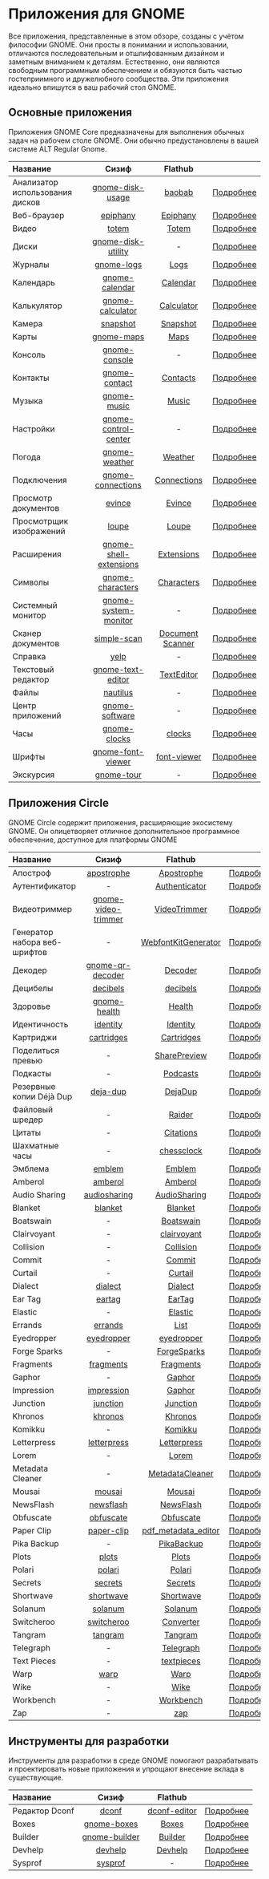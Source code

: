 # Приложения для GNOME

Все приложения, представленные в этом обзоре, созданы с учётом философии GNOME. Они просты в понимании и использовании, отличаются последовательным и отшлифованным дизайном и заметным вниманием к деталям. Естественно, они являются свободным программным обеспечением и обязуются быть частью гостеприимного и дружелюбного сообщества. Эти приложения идеально впишутся в ваш рабочий стол GNOME.

## Основные приложения

Приложения GNOME Core предназначены для выполнения обычных задач на рабочем столе GNOME. Они обычно предустановлены в вашей системе ALT Regular Gnome.

|            Название                |      Сизиф    |    Flathub ||
|:-----------------------------------|:-------------:|:--------------:|:--------------:|
|Анализатор использования дисков     |[gnome-disk-usage](https://packages.altlinux.org/ru/sisyphus/srpms/gnome-disk-usage/)  |[baobab](https://flathub.org/apps/org.gnome.baobab) |[Подробнее](https://apps.gnome.org/ru/Baobab/) |
|Веб-браузер                         |[epiphany](https://packages.altlinux.org/ru/sisyphus/srpms/epiphany/)|[Epiphany](https://flathub.org/apps/org.gnome.Epiphany)|[Подробнее](https://apps.gnome.org/ru/Epiphany/)|
|Видео                               |[totem](https://packages.altlinux.org/ru/sisyphus/srpms/totem/)|[Totem](https://flathub.org/apps/org.gnome.Totem)|[Подробнее](https://apps.gnome.org/ru/Totem/)|
|Диски                               |[gnome-disk-utility](https://packages.altlinux.org/ru/sisyphus/srpms/gnome-disk-utility/)|-|[Подробнее](https://apps.gnome.org/ru/DiskUtility/)|
|Журналы                             |[gnome-logs](https://packages.altlinux.org/ru/sisyphus/srpms/gnome-logs/)|[Logs](https://flathub.org/apps/org.gnome.Logs)|[Подробнее](https://apps.gnome.org/ru/Logs/)|
|Календарь                           |[gnome-calendar](https://packages.altlinux.org/ru/sisyphus/srpms/gnome-calendar/)|[Calendar](https://flathub.org/apps/org.gnome.Calendar)|[Подробнее](https://apps.gnome.org/ru/Calendar/)|
|Калькулятор                         |[gnome-calculator](https://packages.altlinux.org/ru/sisyphus/srpms/gnome-calculator/)|[Calculator](https://flathub.org/apps/org.gnome.Calculator)|[Подробнее](https://apps.gnome.org/ru/Calculator/)|
|Камера                              |[snapshot](https://packages.altlinux.org/ru/sisyphus/srpms/snapshot/)|[Snapshot](https://flathub.org/apps/org.gnome.Snapshot)|[Подробнее](https://apps.gnome.org/ru/Snapshot/)|
|Карты                               |[gnome-maps](https://packages.altlinux.org/ru/sisyphus/srpms/gnome-maps/)|[Maps](https://flathub.org/apps/org.gnome.Maps)|[Подробнее](https://apps.gnome.org/ru/Maps/)|
|Консоль                             |[gnome-console](https://packages.altlinux.org/ru/sisyphus/srpms/gnome-console/)|-|[Подробнее](https://apps.gnome.org/ru/Console/)|[Подробнее](https://apps.gnome.org/ru/Console/)|
|Контакты                            |[gnome-contact](https://packages.altlinux.org/ru/sisyphus/srpms/gnome-contacts/)|[Contacts](https://flathub.org/apps/org.gnome.Contacts)|[Подробнее](https://apps.gnome.org/ru/Contacts/)|[Подробнее](https://apps.gnome.org/ru/Contacts/)|
|Музыка                              |[gnome-music](https://packages.altlinux.org/ru/sisyphus/srpms/gnome-music/)|[Music](https://flathub.org/apps/org.gnome.Music)|[Подробнее](https://apps.gnome.org/ru/Music/)|
|Настройки                           |[gnome-control-center](https://packages.altlinux.org/ru/sisyphus/srpms/gnome-control-center/)|-|[Подробнее](https://apps.gnome.org/ru/Settings/)|
|Погода                              |[gnome-weather](https://packages.altlinux.org/ru/sisyphus/srpms/gnome-weather/)|[Weather](https://flathub.org/apps/org.gnome.Weather)|[Подробнее](https://apps.gnome.org/ru/Weather/)|
|Подключения                         |[gnome-connections](https://packages.altlinux.org/ru/sisyphus/srpms/gnome-connections/)|[Connections](https://flathub.org/apps/org.gnome.Connections)|[Подробнее](https://apps.gnome.org/ru/Connections/)|
|Просмотр документов                 |[evince](https://packages.altlinux.org/ru/sisyphus/srpms/evince/)|[Evince](https://flathub.org/apps/org.gnome.Evince)|[Подробнее](https://apps.gnome.org/ru/Evince/)|
|Просмотрщик изображений             |[loupe](https://packages.altlinux.org/ru/sisyphus/srpms/loupe/)|[Loupe](https://flathub.org/apps/org.gnome.Loupe)|[Подробнее](https://apps.gnome.org/ru/Loupe/)|
|Расширения                          |[gnome-shell-extensions](https://packages.altlinux.org/ru/sisyphus/srpms/gnome-shell-extensions/)|[Extensions](https://flathub.org/apps/org.gnome.Extensions)|[Подробнее](https://apps.gnome.org/ru/Extensions/)|
|Символы                             |[gnome-characters](https://packages.altlinux.org/ru/sisyphus/srpms/gnome-characters/)|[Characters](https://apps.gnome.org/ru/Characters/)|[Подробнее](https://apps.gnome.org/ru/Characters/)|
|Системный монитор                   |[gnome-system-monitor](https://packages.altlinux.org/ru/sisyphus/srpms/gnome-system-monitor/)|-|[Подробнее](https://apps.gnome.org/ru/GnomeSystemMonitor/)|
|Сканер документов                   |[simple-scan](https://packages.altlinux.org/ru/sisyphus/srpms/simple-scan/)|[Document Scanner](https://flathub.org/apps/org.gnome.SimpleScan)|[Подробнее](https://apps.gnome.org/ru/SimpleScan/)|[Подробнее](https://apps.gnome.org/ru/SimpleScan/)|
|Справка                             |[yelp](https://packages.altlinux.org/ru/sisyphus/srpms/yelp/)|-|[Подробнее](https://apps.gnome.org/ru/Yelp/)|
|Текстовый редактор                  |[gnome-text-editor](https://packages.altlinux.org/ru/sisyphus/srpms/gnome-text-editor/)|[TextEditor](https://flathub.org/apps/org.gnome.TextEditor)|[Подробнее](https://apps.gnome.org/ru/TextEditor/)|
|Файлы                               |[nautilus](https://packages.altlinux.org/ru/sisyphus/srpms/nautilus/)|-|[Подробнее](https://apps.gnome.org/ru/Nautilus/)|
|Центр приложений                    |[gnome-software](https://packages.altlinux.org/ru/sisyphus/srpms/gnome-software/)|-|[Подробнее](https://apps.gnome.org/ru/Software/)|[Подробнее](https://apps.gnome.org/ru/Software/)|
|Часы                                |[gnome-clocks](https://packages.altlinux.org/ru/sisyphus/srpms/gnome-clocks/)|[clocks](https://flathub.org/apps/org.gnome.clocks)|[Подробнее](https://apps.gnome.org/ru/Clocks/)|
|Шрифты                              |[gnome-font-viewer](https://packages.altlinux.org/ru/sisyphus/srpms/gnome-font-viewer/)|[font-viewer](https://flathub.org/apps/org.gnome.font-viewer)|[Подробнее](https://apps.gnome.org/ru/FontViewer/)|
|Экскурсия                           |[gnome-tour](https://packages.altlinux.org/ru/sisyphus/srpms/gnome-tour/)|-|[Подробнее](https://apps.gnome.org/ru/Tour/)|
## Приложения Circle
GNOME Circle содержит приложения, расширяющие экосистему GNOME. Он олицетворяет отличное дополнительное программное обеспечение, доступное для платформы GNOME

|            Название                |      Сизиф    |    Flathub ||
|:-----------------------------------|:-------------:|:--------------:|:--------------:|
|Апостроф                            |[apostrophe](https://packages.altlinux.org/ru/sisyphus/srpms/apostrophe/)|[Apostrophe](https://flathub.org/apps/org.gnome.gitlab.somas.Apostrophe)|[Подробнее](https://apps.gnome.org/ru/Apostrophe/)|
|Аутентификатор                      |-|[Authenticator](https://flathub.org/apps/com.belmoussaoui.Authenticator)|[Подробнее](https://apps.gnome.org/ru/Authenticator/)|
|Видеотриммер                        |[gnome-video-trimmer](https://packages.altlinux.org/ru/sisyphus/srpms/gnome-video-trimmer/)|[VideoTrimmer](https://flathub.org/apps/org.gnome.gitlab.YaLTeR.VideoTrimmer)|[Подробнее](https://apps.gnome.org/ru/VideoTrimmer/)|
|Генератор набора веб-шрифтов        |-|[WebfontKitGenerator](https://flathub.org/apps/com.rafaelmardojai.WebfontKitGenerator)|[Подробнее](https://apps.gnome.org/ru/WebfontKitGenerator/)|
|Декодер                             |[gnome-qr-decoder](https://packages.altlinux.org/ru/sisyphus/srpms/gnome-qr-decoder/)|[Decoder](https://flathub.org/apps/com.belmoussaoui.Decoder)|[Подробнее](https://packages.altlinux.org/ru/sisyphus/srpms/gnome-qr-decoder/)|
|Децибелы                            |[decibels](https://packages.altlinux.org/ru/sisyphus/srpms/decibels/)|[decibels](https://flathub.org/apps/com.vixalien.decibels)|[Подробнее](https://apps.gnome.org/ru/Decibels/)|
|Здоровье                            |[gnome-health](https://packages.altlinux.org/ru/sisyphus/srpms/gnome-health/)|[Health](https://flathub.org/apps/dev.Cogitri.Health)|[Подробнее](https://apps.gnome.org/ru/Health/)|
|Идентичность                        |[identity](https://packages.altlinux.org/ru/sisyphus/srpms/identity/)|[Identity](https://flathub.org/apps/org.gnome.gitlab.YaLTeR.Identity)|[Подробнее](https://apps.gnome.org/ru/Identity/)|
|Картриджи                           |[cartridges](https://packages.altlinux.org/ru/sisyphus/srpms/cartridges/)|[Cartridges](https://flathub.org/apps/hu.kramo.Cartridges)|[Подробнее](https://apps.gnome.org/ru/Cartridges/)|
|Поделиться превью                   |-|[SharePreview](https://flathub.org/apps/com.rafaelmardojai.SharePreview)|[Подробнее](https://apps.gnome.org/ru/SharePreview/)|
|Подкасты                            |-|[Podcasts](https://flathub.org/apps/org.gnome.Podcasts)|[Подробнее](https://apps.gnome.org/ru/Podcasts/)|
|Резервные копии Déjà Dup            |[deja-dup](https://packages.altlinux.org/ru/sisyphus/srpms/deja-dup/)|[DejaDup](https://flathub.org/apps/org.gnome.DejaDup)|[Подробнее](https://apps.gnome.org/ru/DejaDup/)|
|Файловый шредер                     |-|[Raider](https://flathub.org/apps/com.github.ADBeveridge.Raider)|[Подробнее](https://apps.gnome.org/ru/Raider/)|
|Цитаты                              |-|[Citations](https://flathub.org/apps/org.gnome.World.Citations)|[Подробнее](https://apps.gnome.org/ru/Citations/)|
|Шахматные часы                      |-|[chessclock](https://flathub.org/apps/com.clarahobbs.chessclock)|[Подробнее](https://apps.gnome.org/ru/Chessclock/)|
|Эмблема                             |[emblem](https://packages.altlinux.org/ru/sisyphus/srpms/emblem/)|[Emblem](https://flathub.org/apps/org.gnome.design.Emblem)|[Подробнее](https://apps.gnome.org/ru/Emblem/)|
|Amberol                             |[amberol](https://packages.altlinux.org/ru/sisyphus/srpms/amberol/)|[Amberol](https://flathub.org/apps/io.bassi.Amberol)|[Подробнее](https://apps.gnome.org/ru/Amberol/)|
|Audio Sharing                       |[audiosharing](https://packages.altlinux.org/ru/sisyphus/srpms/audiosharing/)|[AudioSharing](https://flathub.org/apps/de.haeckerfelix.AudioSharing)|[Подробнее](https://flathub.org/apps/de.haeckerfelix.AudioSharing)|[Подробнее](https://apps.gnome.org/ru/AudioSharing/)
|Blanket                             |[blanket](https://packages.altlinux.org/ru/sisyphus/srpms/blanket/)|[Blanket](https://flathub.org/apps/com.rafaelmardojai.Blanket)|[Подробнее](https://apps.gnome.org/ru/Blanket/)|
|Boatswain                           |-|[Boatswain](https://flathub.org/apps/com.feaneron.Boatswain)|[Подробнее](https://apps.gnome.org/ru/Boatswain/)|
|Clairvoyant                         |-|[clairvoyant](https://flathub.org/apps/com.github.cassidyjames.clairvoyant)|[Подробнее](https://flathub.org/apps/com.github.cassidyjames.clairvoyant)|
|Collision                           |-|[Collision](https://apps.gnome.org/ru/Collision/)|[Подробнее](https://apps.gnome.org/ru/Collision/)|
|Commit                              |-|[Commit](https://flathub.org/apps/re.sonny.Commit)|[Подробнее](https://apps.gnome.org/ru/Commit/)|
|Curtail                             |-|[Curtail](https://flathub.org/apps/com.github.huluti.Curtail)|[Подробнее](https://flathub.org/apps/com.github.huluti.Curtail)|
|Dialect                             |[dialect](https://packages.altlinux.org/ru/sisyphus/srpms/dialect/)|[Dialect](https://flathub.org/apps/app.drey.Dialect)|[Подробнее](https://apps.gnome.org/ru/Dialect/)|
|Ear Tag                             |[eartag](https://packages.altlinux.org/ru/sisyphus/srpms/eartag/)|[EarTag](https://flathub.org/apps/app.drey.EarTag)|[Подробнее](https://apps.gnome.org/ru/EarTag/)|
|Elastic                             |-|[Elastic](https://flathub.org/apps/app.drey.Elastic)|[Подробнее](https://apps.gnome.org/ru/Elastic/)|
|Errands                             |[errands](https://packages.altlinux.org/ru/sisyphus/srpms/errands/)|[List](https://flathub.org/apps/io.github.mrvladus.List)|[Подробнее](https://apps.gnome.org/ru/List/)|
|Eyedropper                          |[eyedropper](https://packages.altlinux.org/ru/sisyphus/srpms/eyedropper/)|[eyedropper](https://flathub.org/apps/com.github.finefindus.eyedropper)|[Подробнее]()|
|Forge Sparks                        |-|[ForgeSparks](https://flathub.org/apps/com.mardojai.ForgeSparks)|[Подробнее](https://apps.gnome.org/ru/ForgeSparks/)|
|Fragments                           |[fragments](https://apps.gnome.org/ru/Fragments/)|[Fragments](https://flathub.org/apps/de.haeckerfelix.Fragments)|[Подробнее](https://apps.gnome.org/ru/Fragments/)|
|Gaphor                              |-|[Gaphor](https://flathub.org/apps/org.gaphor.Gaphor)|[Подробнее](https://apps.gnome.org/ru/Gaphor/)|
|Impression                          |[impression](https://packages.altlinux.org/ru/sisyphus/srpms/impression/)|[Gaphor](https://flathub.org/apps/org.gaphor.Gaphor)|[Подробнее](https://apps.gnome.org/ru/Gaphor/)|
|Junction                            |[junction](https://packages.altlinux.org/ru/sisyphus/srpms/junction/)|[Junction](https://flathub.org/apps/re.sonny.Junction)|[Подробнее](https://apps.gnome.org/ru/Junction/)|
|Khronos                             |[khronos](https://packages.altlinux.org/ru/sisyphus/srpms/khronos/)|[Khronos](https://flathub.org/apps/io.github.lainsce.Khronos)|[Подробнее](https://apps.gnome.org/ru/Khronos/)|
|Komikku                             |-|[Komikku](https://flathub.org/apps/info.febvre.Komikku)|[Подробнее](https://apps.gnome.org/ru/Komikku/)|
|Letterpress                         |[letterpress](https://packages.altlinux.org/ru/sisyphus/srpms/letterpress/)|[Letterpress](https://flathub.org/apps/io.gitlab.gregorni.Letterpress)|[Подробнее](https://apps.gnome.org/ru/Letterpress/)|
|Lorem                               |-|[Lorem](https://flathub.org/apps/org.gnome.design.Lorem)|[Подробнее](https://apps.gnome.org/ru/Lorem/)|
|Metadata Cleaner                    |-|[MetadataCleaner](https://flathub.org/apps/fr.romainvigier.MetadataCleaner)|[Подробнее](https://apps.gnome.org/ru/MetadataCleaner/)|
|Mousai                              |[mousai](https://packages.altlinux.org/ru/sisyphus/srpms/mousai/)|[Mousai](https://flathub.org/apps/io.github.seadve.Mousai)|[Подробнее](https://apps.gnome.org/ru/Mousai/)|
|NewsFlash                           |[newsflash](https://apps.gnome.org/ru/NewsFlash/)|[NewsFlash](https://flathub.org/apps/io.gitlab.news_flash.NewsFlash)|[Подробнее](https://apps.gnome.org/ru/NewsFlash/)|
|Obfuscate                           |[obfuscate](https://packages.altlinux.org/ru/sisyphus/srpms/obfuscate/)|[Obfuscate](https://flathub.org/apps/com.belmoussaoui.Obfuscate)|[Подробнее](https://apps.gnome.org/ru/Obfuscate/)|
|Paper Clip                          |[paper-clip](https://packages.altlinux.org/ru/sisyphus/srpms/paper-clip/)|[pdf_metadata_editor](https://flathub.org/apps/io.github.diegoivan.pdf_metadata_editor)|[Подробнее](https://apps.gnome.org/ru/PdfMetadataEditor/)|
|Pika Backup                         |-|[PikaBackup](https://flathub.org/apps/org.gnome.World.PikaBackup)|[Подробнее](https://apps.gnome.org/ru/PikaBackup/)|
|Plots                               |[plots](https://packages.altlinux.org/ru/sisyphus/srpms/plots/)|[Plots](https://flathub.org/apps/com.github.alexhuntley.Plots)|[Подробнее](https://apps.gnome.org/ru/Plots/)|
|Polari                              |[polari](https://packages.altlinux.org/ru/sisyphus/srpms/polari/)|[Polari](https://flathub.org/apps/org.gnome.Polari)|[Подробнее](https://apps.gnome.org/ru/Polari/)|
|Secrets                             |[secrets](https://packages.altlinux.org/ru/sisyphus/srpms/secrets/)|[Secrets](https://flathub.org/apps/org.gnome.World.Secrets)|[Подробнее](https://apps.gnome.org/ru/Secrets/)|
|Shortwave                           |[shortwave](https://packages.altlinux.org/ru/sisyphus/srpms/shortwave/)|[Shortwave](https://flathub.org/apps/de.haeckerfelix.Shortwave)|[Подробнее](https://apps.gnome.org/ru/Shortwave/)|
|Solanum                             |[solanum](https://packages.altlinux.org/ru/sisyphus/srpms/solanum/)|[Solanum](https://flathub.org/apps/org.gnome.Solanum)|[Подробнее](https://apps.gnome.org/ru/Solanum/)|
|Switcheroo                          |[switcheroo](https://packages.altlinux.org/ru/sisyphus/srpms/switcheroo/)|[Converter](https://flathub.org/apps/io.gitlab.adhami3310.Converter)|[Подробнее](https://apps.gnome.org/ru/Converter/)|
|Tangram                             |[tangram](https://packages.altlinux.org/ru/sisyphus/srpms/tangram/)|[Tangram](https://flathub.org/apps/re.sonny.Tangram)|[Подробнее](https://apps.gnome.org/ru/Tangram/)|
|Telegraph                           |-|[Telegraph](https://flathub.org/apps/io.github.fkinoshita.Telegraph)|[Подробнее](https://apps.gnome.org/ru/Telegraph/)|
|Text Pieces                         |-|[textpieces](https://flathub.org/apps/com.github.liferooter.textpieces)|[Подробнее](https://apps.gnome.org/ru/Textpieces/)|
|Warp                                |[warp](https://packages.altlinux.org/ru/sisyphus/srpms/warp/)|[Warp](https://flathub.org/apps/app.drey.Warp)|[Подробнее](https://apps.gnome.org/ru/Warp/)|
|Wike                                |-|[Wike](https://flathub.org/apps/com.github.hugolabe.Wike)|[Подробнее](https://apps.gnome.org/ru/Wike/)|
|Workbench                           |-|[Workbench](https://flathub.org/apps/re.sonny.Workbench)|[Подробнее](https://apps.gnome.org/ru/Workbench/)|
|Zap                                 |-|[zap](https://flathub.org/apps/fr.romainvigier.zap)|[Подробнее](https://apps.gnome.org/ru/Zap/)|

## Инструменты для разработки
Инструменты для разработки в среде GNOME помогают разрабатывать и проектировать новые приложения и упрощают внесение вклада в существующие.

|            Название                |      Сизиф    |    Flathub ||
|:-----------------------------------|:-------------:|:--------------:|:--------------:|
|Редактор Dconf                      |[dconf](https://packages.altlinux.org/ru/sisyphus/srpms/dconf/)|[dconf-editor](https://flathub.org/apps/ca.desrt.dconf-editor)|[Подробнее](https://apps.gnome.org/ru/DconfEditor/)|
|Boxes                               |[gnome-boxes](https://packages.altlinux.org/ru/sisyphus/srpms/gnome-boxes/)|[Boxes](https://flathub.org/apps/org.gnome.Boxes)|[Подробнее](https://apps.gnome.org/ru/Boxes/)|
|Builder                             |[gnome-builder](https://packages.altlinux.org/ru/sisyphus/srpms/gnome-builder/)|[Builder](https://flathub.org/apps/org.gnome.Builder)|[Подробнее](https://apps.gnome.org/ru/Builder/)|
|Devhelp                             |[devhelp](https://packages.altlinux.org/ru/sisyphus/srpms/devhelp/)|[Devhelp](https://flathub.org/apps/org.gnome.Devhelp)|[Подробнее](https://apps.gnome.org/ru/Devhelp/)|
|Sysprof                             |[sysprof](https://packages.altlinux.org/ru/sisyphus/srpms/sysprof/)|-|[Подробнее](https://apps.gnome.org/ru/Sysprof/)|